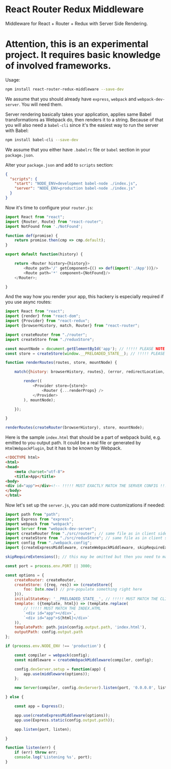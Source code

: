 React Router Redux Middleware
=============================

Middleware for React + Router + Redux with Server Side Rendering.

# Attention, this is an experimental project. It requires basic knowledge of involved frameworks.

Usage:

```bash
npm install react-router-redux-middleware --save-dev
```

We assume that you should already have `express`, `webpack` and `webpack-dev-server`. You will need them.

Server rendering basically takes your application, applies same Babel transformations as Webpack do, then renders it
to a string. Because of that you will also need a `babel-cli` since it's the easiest way to run the server with Babel:

```bash
npm install babel-cli --save-dev
```

We assume that you either have `.babelrc` file or `babel` section in your `package.json`.

Alter your `package.json` and add to `scripts` section:

```json
{
  "scripts": {
    "start": "NODE_ENV=development babel-node ./index.js",
    "server": "NODE_ENV=production babel-node ./index.js"
  }
}
```

Now it's time to configure your `router.js`:

```js
import React from "react";
import {Router, Route} from "react-router";
import NotFound from './NotFound';

function def(promise) {
    return promise.then(cmp => cmp.default);
}

export default function(history) {

    return <Router history={history}>
        <Route path='/' getComponent={() => def(import('./App'))}/>
        <Route path='*' component={NotFound}/>
    </Router>;

}
```

And the way how you render your app, this hackery is especially required if you use async routes:

```js
import React from "react";
import {render} from "react-dom";
import {Provider} from "react-redux";
import {browserHistory, match, Router} from "react-router";

import createRouter from "./router";
import createStore from "./reduxStore";

const mountNode = document.getElementById('app'); // !!!!! PLEASE NOTE ID OF MOUNT NODE !!!!!
const store = createStore(window.__PRELOADED_STATE__); // !!!!! PLEASE NOTE THE NAME OF VARIABLE !!!!!

function renderRoutes(routes, store, mountNode) {

    match({history: browserHistory, routes}, (error, redirectLocation, renderProps) => {

        render((
            <Provider store={store}>
                <Router {...renderProps} />
            </Provider>
        ), mountNode);

    });

}

renderRoutes(createRouter(browserHistory), store, mountNode);
```

Here is the sample `index.html` that should be a part of webpack build, e.g. emitted to you output path. It could be a
real file or generated by `HtmlWebpackPlugin`, but it has to be known by Webpack.

```html
<!DOCTYPE html>
<html>
<head>
    <meta charset="utf-8">
    <title>App</title>
<body>
<div id="app"></div><!-- !!!!! MUST EXACTLY MATCH THE SERVER CONFIG !!!!! -->
</body>
</html>
```

Now let's set up the `server.js`, you can add more customizations if needed:

```js
import path from "path";
import Express from "express";
import webpack from "webpack";
import Server from "webpack-dev-server";
import createRouter from "./src/router"; // same file as in client side
import createStore from "./src/reduxStore"; // same file as in client side
import config from "./webpack.config";
import {createExpressMiddleware, createWebpackMiddleware, skipRequireExtensions} from "react-router-redux-middleware";

skipRequireExtensions(); // this may be omitted but then you need to manually teach Node to ignore non-js files

const port = process.env.PORT || 3000;

const options = {
    createRouter: createRouter,
    createStore: ({req, res}) => (createStore({
        foo: Date.now() // pre-populate something right here
    })),
    initialStateKey: '__PRELOADED_STATE__', // !!!!! MUST MATCH THE CLIENT
    template: ({template, html}) => (template.replace(
        // !!!!! MUST MATCH THE INDEX.HTML
        `<div id="app"></div>`,
        `<div id="app">${html}</div>`
    )),
    templatePath: path.join(config.output.path, 'index.html'),
    outputPath: config.output.path
};

if (process.env.NODE_ENV !== 'production') {

    const compiler = webpack(config);
    const middleware = createWebpackMiddleware(compiler, config);

    config.devServer.setup = function(app) {
        app.use(middleware(options));
    };

    new Server(compiler, config.devServer).listen(port, '0.0.0.0', listen);

} else {

    const app = Express();

    app.use(createExpressMiddleware(options));
    app.use(Express.static(config.output.path));

    app.listen(port, listen);

}

function listen(err) {
    if (err) throw err;
    console.log('Listening %s', port);
}
```